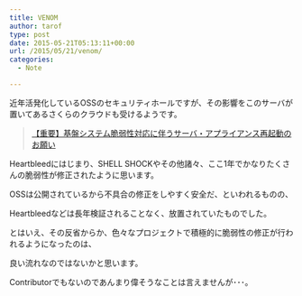 ```yaml
---
title: VENOM
author: tarof
type: post
date: 2015-05-21T05:13:11+00:00
url: /2015/05/21/venom/
categories:
  - Note

---
```

近年活発化しているOSSのセキュリティホールですが、その影響をこのサーバが置いてあるさくらのクラウドも受けるようです。

<blockquote class="wp-embedded-content" data-secret="DJmMPaz6Ah">
  <p>
    <a href="https://cloud-news.sakura.ad.jp/2015/05/18/venom-vulnerability/">【重要】基盤システム脆弱性対応に伴うサーバ・アプライアンス再起動のお願い</a>
  </p>
</blockquote>

<iframe class="wp-embedded-content" sandbox="allow-scripts" security="restricted" style="position: absolute; clip: rect(1px, 1px, 1px, 1px);" src="https://cloud-news.sakura.ad.jp/2015/05/18/venom-vulnerability/embed/#?secret=DJmMPaz6Ah" data-secret="DJmMPaz6Ah" width="600" height="338" title="&#8220;【重要】基盤システム脆弱性対応に伴うサーバ・アプライアンス再起動のお願い&#8221; &#8212; さくらのクラウドニュース" frameborder="0" marginwidth="0" marginheight="0" scrolling="no"></iframe>

Heartbleedにはじまり、SHELL SHOCKやその他諸々、ここ1年でかなりたくさんの脆弱性が修正されたように思います。
  
OSSは公開されているから不具合の修正をしやすく安全だ、といわれるものの、
  
Heartbleedなどは長年検証されることなく、放置されていたものでした。

とはいえ、その反省からか、色々なプロジェクトで積極的に脆弱性の修正が行われるようになったのは、
  
良い流れなのではないかと思います。

Contributorでもないのであんまり偉そうなことは言えませんが･･･。